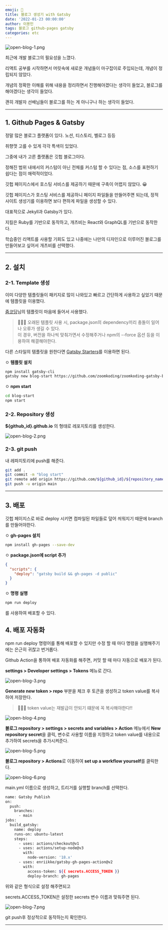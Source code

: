 ```yaml
---
emoji: 📖
title: 블로그 생성기 with Gatsby
date: '2022-01-23 00:00:00'
author: 이용민
tags: 블로그 github-pages gatsby 
categories: etc
---
```


![open-blog-1.png](open-blog-1.png)

최근에 개발 블로그의 필요성을 느꼈다.

리액트 공부를 시작하면서 머릿속에 새로운 개념들이 마구잡이로 주입되는데, 개념이 정립되지 않았다.

개념의 정확한 이해를 위해 내용을 정리하면서 진행해야겠다는 생각이 들었고, 블로그를 해야겠다는 생각이 들었다.

괜히 개발자 선배님들이 블로그를 하는 게 아니구나 하는 생각이 들었다.

***

## 1. Github Pages & Gatsby

정말 많은 블로그 플랫폼이 있다. 노션, 티스토리, 벨로그 등등

취향껏 고를 수 있게 각각 특색이 있었다.

그중에 내가 고른 플랫폼은 깃헙 블로그이다.

정해진 범위 내에서의 커스텀이 아닌 전체를 커스텀 할 수 있다는 점, 소스를 표현하기 쉽다는 점이 매력적이었다.

깃헙 페이지스에서 호스팅 서비스를 제공하기 때문에 구축이 어렵지 않았다. 😀

깃헙 페이지스가 호스팅 서비스를 제공하니 페이지 파일들을 만들어주면 되는데, 정적 사이트 생성기를 이용하면 보다 편하게 파일을 생성할 수 있다.

대표적으로 Jekyll과 Gatsby가 있다.

지킬은 Ruby를 기반으로 동작하고, 개츠비는 React와 GraphQL를 기반으로 동작한다.

학습중인 리액트를 사용할 기회도 있고 나중에는 나만의 디자인으로 이루어진 블로그를 만들어보고 싶어서 개츠비를 선택했다.

*** 

## 2. 설치
### 2-1. Template 생성
이미 다양한 템플릿들이 패키지로 많이 나와있고 빠르고 간단하게 사용하고 싶었기 때문에 템플릿을 이용했다. 

[줌코딩](https://github.com/zoomkoding/zoomkoding-gatsby-blog)님의 템플릿이 마음에 들어서 사용했다.   

> 🙋🏻‍♂️ 오래된 템플릿 사용 시, package.json의 dependency끼리 충돌이 일어나 오류가 생길 수 있다.   
이 경우, 버전을 하나씩 맞춰가면서 수정해주거나 npm의 --force 옵션 등을 이용하여 해결해야한다.

다른 스타일의 템플릿을 원한다면 [Gatsby Starters](https://www.gatsbyjs.com/starters)를 이용하면 된다.

ㅇ **템플릿 설치**
```bash
npm install gatsby-cli
gatsby new blog-start https://github.com/zoomkoding/zoomkoding-gatsby-blog
```

ㅇ **npm start**
```bash
cd blog-start
npm start
```

### 2-2. Repository 생성
**${github_id}.github.io**  의 형태로 레포지토리를 생성한다.

![open-blog-2.png](open-blog-2.png)

### 2-3. git push
내 레파지토리에 push를 해준다.
```bash
git add .
git commit -m "blog start"
git remote add origin https://github.com/${github_id}/${repository_name}.git
git push -u origin main
```
***

## 3. 배포
깃헙 페이지스로 바로 deploy 시키면 컴파일된 파일들로 덮어 씌워지기 때문에 branch를 만들어야한다.

ㅇ **gh-pages 설치**
```bash
npm install gh-pages --save-dev
```

ㅇ **package.json에 script 추가** 
```json
{
  "scripts": {
    "deploy": "gatsby build && gh-pages -d public" 
  }
}
```
ㅇ **명령 실행**
```bash
npm run deploy
```
를 사용하여 배포할 수 있다.

## 4. 배포 자동화
npm run deploy 명령어를 통해 배포할 수 있지만
수정 할 때 마다 명령을 실행해주기에는 은근히 귀찮고 번거롭다.

Github Action을 통하여 배포 자동화를 해주면, 커밋 할 때 마다 자동으로 배포가 된다.

**settings > Developer settings > Tokens** 메뉴로 간다.

![open-blog-3.png](open-blog-3.png)

**Generate new token > repo** 부분을 체크 후 토큰을 생성하고 token value를 복사하여 저장한다.
> 🙋🏻‍♂️ token value는 재발급이 안되기 떄문에 꼭 복사해야한다!!

![open-blog-4.png](open-blog-4.png)

**블로그 repository > settings > secrets and variables > Action** 메뉴에서
**New repository secret**을 클릭, 변수로 사용할 이름을 지정하고 token value를 내용으로 추가하여
secrets을 추가시켜준다.

![open-blog-5.png](open-blog-5.png)

**블로그 repository > Actions**로 이동하여 **set up a workflow yourself**를 클릭한다.

![open-blog-6.png](open-blog-6.png)

main.yml 이름으로 생성하고, 트리거를 실행할 branch를 선택한다.

```bash
name: Gatsby Publish
on:
  push:
    branches:
      - main
jobs:
  build_gatsby:
    name: deploy
    runs-on: ubuntu-latest
    steps:
      - uses: actions/checkout@v1
      - uses: actions/setup-node@v3
        with:
          node-version: '18.x'
      - uses: enriikke/gatsby-gh-pages-action@v2
        with:
          access-token: ${{ secrets.ACCESS_TOKEN }}
          deploy-branch: gh-pages
```
위와 같은 형식으로 설정 해주면되고

secrets.ACCESS_TOKEN은 설정한 secrets 변수 이름과 맞춰주면 된다.

![open-blog-7.png](open-blog-7.png)

git push후 정상적으로 동작하는지 확인한다.

***








```toc

```